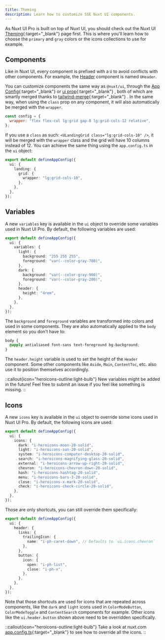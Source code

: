 ```yaml
---
title: Theming
description: Learn how to customize SSE Nuxt UI components.
---
```


As Nuxt UI Pro is built on top of Nuxt UI, you should check out the Nuxt UI [Theming](https://ui.nuxt.com/getting-started/theming){:target="\_blank"} page first. This is where you'll learn how to choose the `primary` and `gray` colors or the icons collections to use for example.

## Components

Like in Nuxt UI, every component is prefixed with a `U` to avoid conflicts with other components. For example, the [Header](/ui/components/header) component is named `UHeader`.

You can customize components the same way as `@nuxt/ui`, through the [App Config](https://ui.nuxt.com/getting-started/theming#appconfigts){:target="\_blank"} or [ui prop](https://ui.nuxt.com/getting-started/theming#ui-prop){:target="\_blank"} , both of which are smartly merged thanks to [tailwind-merge](https://github.com/dcastil/tailwind-merge){:target="\_blank"} . In the same way, when using the `class` prop on any component, it will also automatically be merged with the `wrapper`.

```js
const config = {
  wrapper: "flex flex-col lg:grid gap-8 lg:grid-cols-12 relative",
};
```

If you use a `class` as such: `<ULandingGrid class="lg:grid-cols-10" />`, it will be merged with the `wrapper` class and the grid will have 10 columns instead of 12.
You can achieve the same thing using the `app.config.ts` in the `ui` object:

```ts [app.config.ts]
export default defineAppConfig({
  ui: {
    landing: {
      grid: {
        wrapper: "lg:grid-cols-10",
      },
    },
  },
});
```

## Variables

A new `variables` key is available in the `ui` object to override some variables used in Nuxt UI Pro. By default, the following variables are used:

```ts [app.config.ts]
export default defineAppConfig({
  ui: {
    variables: {
      light: {
        background: "255 255 255",
        foreground: "var(--color-gray-700)",
      },
      dark: {
        background: "var(--color-gray-900)",
        foreground: "var(--color-gray-200)",
      },
      header: {
        height: "4rem",
      },
    },
  },
});
```

The `background` and `foreground` variables are transformed into colors and used in some components. They are also automatically applied to the `body` element so you don't have to:

```css
body {
  @apply antialiased font-sans text-foreground bg-background;
}
```

The `header.height` variable is used to set the height of the `Header` component. Some other components like `Aside`, `Main`, `ContentToc`, etc. also use it to position themselves accordingly.

::callout{icon="heroicons-outline:light-bulb"}
New variables might be added in the future! Feel free to submit an issue if you feel like something is missing.
::

## Icons

A new `icons` key is available in the `ui` object to override some icons used in Nuxt UI Pro. By default, the following icons are used:

```ts [app.config.ts]
export default defineAppConfig({
  ui: {
    icons: {
      dark: "i-heroicons-moon-20-solid",
      light: "i-heroicons-sun-20-solid",
      system: "i-heroicons-computer-desktop-20-solid",
      search: "i-heroicons-magnifying-glass-20-solid",
      external: "i-heroicons-arrow-up-right-20-solid",
      chevron: "i-heroicons-chevron-down-20-solid",
      hash: "i-heroicons-hashtag-20-solid",
      menu: "i-heroicons-bars-3-20-solid",
      close: "i-heroicons-x-mark-20-solid",
      check: "i-heroicons-check-circle-20-solid",
    },
  },
});
```

Those are only shortcuts, you can still override them specifically:

```ts [app.config.ts]
export default defineAppConfig({
  ui: {
    header: {
      links: {
        trailingIcon: {
          name: "i-ph-caret-down", // Defaults to `ui.icons.chevron`
        },
      },
      button: {
        icon: {
          open: "i-ph-list",
          close: "i-ph-x",
        },
      },
    },
  },
});
```

Note that those shortcuts are used for icons that are repeated across components, like the `dark` and `light` icons used in `ColorModeButton`, `ColorModeToggle` and `ContentSearch` components for example. Other icons like the `ui.header.button` shown above need to be overridden specifically.

::callout{icon="heroicons-outline:light-bulb"}
Take a look at nuxt.com [app.config.ts](https://github.com/nuxt/nuxt.com/blob/main/app.config.ts){:target="_blank"} to see how to override all the icons.
::